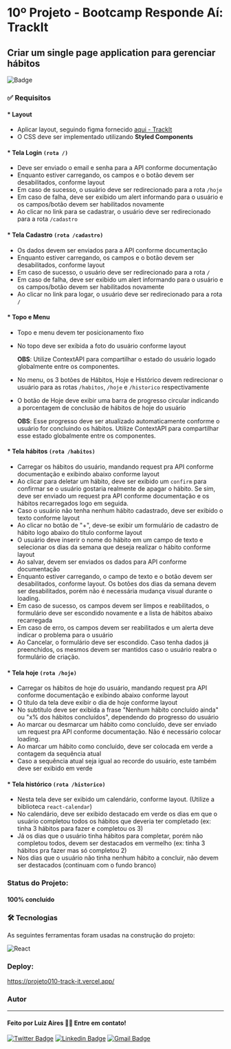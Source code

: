 # 10º Projeto - Bootcamp Responde Aí: TrackIt 

## Criar um single page application para gerenciar hábitos

![Badge](https://img.shields.io/github/license/lfaires/Instagram)

### ✅ Requisitos

#### * Layout

- Aplicar layout, seguindo figma fornecido [aqui - TrackIt](https://www.figma.com/file/3r8MSf9dIPuFlvZHuHTZXF/TrackIt?node-id=0%3A1)
- O CSS deve ser implementado utilizando **Styled Components**

#### * Tela Login `(rota /)`

- Deve ser enviado o email e senha para a API conforme documentação
- Enquanto estiver carregando, os campos e o botão devem ser desabilitados, conforme layout
- Em caso de sucesso, o usuário deve ser redirecionado para a rota `/hoje`
- Em caso de falha, deve ser exibido um alert informando para o usuário e os campos/botão devem ser habilitados novamente
- Ao clicar no link para se cadastrar, o usuário deve ser redirecionado para a rota `/cadastro`

#### * Tela Cadastro `(rota /cadastro)`

- Os dados devem ser enviados para a API conforme documentação
- Enquanto estiver carregando, os campos e o botão devem ser desabilitados, conforme layout
- Em caso de sucesso, o usuário deve ser redirecionado para a rota `/`
- Em caso de falha, deve ser exibido um alert informando para o usuário e os campos/botão devem ser habilitados novamente
- Ao clicar no link para logar, o usuário deve ser redirecionado para a rota `/`

#### * Topo e Menu 

- Topo e menu devem ter posicionamento fixo
- No topo deve ser exibida a foto do usuário conforme layout

    **OBS**: Utilize ContextAPI para compartilhar o estado do usuário logado globalmente entre os componentes.

- No menu, os 3 botões de Hábitos, Hoje e Histórico devem redirecionar o usuário para as rotas `/habitos`, `/hoje` e `/historico` respectivamente
- O botão de Hoje deve exibir uma barra de progresso circular indicando a porcentagem de conclusão de hábitos de hoje do usuário

    **OBS**: Esse progresso deve ser atualizado automaticamente conforme o usuário for concluindo os hábitos. Utilize ContextAPI para compartilhar esse estado globalmente entre os componentes.

#### * Tela hábitos `(rota /habitos)`

- Carregar os hábitos do usuário, mandando request pra API conforme documentação e exibindo abaixo conforme layout
- Ao clicar para deletar um hábito, deve ser exibido um `confirm` para confirmar se o usuário gostaria realmente de apagar o hábito. Se sim, deve ser enviado um request pra API conforme documentação e os hábitos recarregados logo em seguida.
- Caso o usuário não tenha nenhum hábito cadastrado, deve ser exibido o texto conforme layout
- Ao clicar no botão de "+", deve-se exibir um formulário de cadastro de hábito logo abaixo do título conforme layout
- O usuário deve inserir o nome do hábito em um campo de texto e selecionar os dias da semana que deseja realizar o hábito conforme layout
- Ao salvar, devem ser enviados os dados para API conforme documentação
- Enquanto estiver carregando, o campo de texto e o botão devem ser desabilitados, conforme layout. Os botões dos dias da semana devem ser desabilitados, porém não é necessária mudança visual durante o loading.
- Em caso de sucesso, os campos devem ser limpos e reabilitados, o formulário deve ser escondido novamente e a lista de hábitos abaixo recarregada
- Em caso de erro, os campos devem ser reabilitados e um alerta deve indicar o problema para o usuário
- Ao Cancelar, o formulário deve ser escondido. Caso tenha dados já preenchidos, os mesmos devem ser mantidos caso o usuário reabra o formulário de criação.

#### * Tela hoje `(rota /hoje)`

- Carregar os hábitos de hoje do usuário, mandando request pra API conforme documentação e exibindo abaixo conforme layout
- O título da tela deve exibir o dia de hoje conforme layout
- No subtítulo deve ser exibida a frase "Nenhum hábito concluído ainda" ou "x% dos hábitos concluídos", dependendo do progresso do usuário
- Ao marcar ou desmarcar um hábito como concluído, deve ser enviado um request pra API conforme documentação. Não é necessário colocar loading.
- Ao marcar um hábito como concluído, deve ser colocada em verde a contagem da sequência atual
- Caso a sequência atual seja igual ao recorde do usuário, este também deve ser exibido em verde

#### * Tela histórico `(rota /historico)`

- Nesta tela deve ser exibido um calendário, conforme layout. (Utilize a biblioteca `react-calendar`)
- No calendário, deve ser exibido destacado em verde os dias em que o usuário completou todos os hábitos que deveria ter completado (ex: tinha 3 hábitos para fazer e completou os 3)
- Já os dias que o usuário tinha hábitos para completar, porém não completou todos, devem ser destacados em vermelho (ex: tinha 3 hábitos pra fazer mas só completou 2)
- Nos dias que o usuário não tinha nenhum hábito a concluir, não devem ser destacados (continuam com o fundo branco)
 
### Status do Projeto:

####  100% concluído

### 🛠 Tecnologias

As seguintes ferramentas foram usadas na construção do projeto:

<img alt="React" src="https://img.shields.io/badge/react-%2320232a.svg?style=for-the-badge&logo=react&logoColor=%2361DAFB"/>

### Deploy:

https://projeto010-track-it.vercel.app/


### Autor
---

#### Feito por Luiz Aires 👋🏽 Entre em contato!

[![Twitter Badge](https://img.shields.io/badge/-@lfaires4-1ca0f1?style=flat-square&labelColor=1ca0f1&logo=twitter&logoColor=white&link=https://twitter.com/lfaires4)](https://twitter.com/lfaires4) 
[![Linkedin Badge](https://img.shields.io/badge/-Luiz_Fernando_Aires-blue?style=flat-square&logo=Linkedin&logoColor=white&link=https://www.linkedin.com/in/lfaires4/)](https://www.linkedin.com/in/lfaires4/) 
[![Gmail Badge](https://img.shields.io/badge/-lfaires@gmail.com-c14438?style=flat-square&logo=Gmail&logoColor=white&link=mailto:lfaires@gmail.com)](mailto:lfaires@gmail.com)
